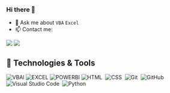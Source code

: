 ### Hi there 👋

- 💬 Ask me about `VBA` `Excel`
- 📫 Contact me:

<a href="https://linkedin.com/in/abdelrahman--mohamed" target="_blank"><img src="https://img.shields.io/badge/-Abdelrahman%20Mohamed-0077B5?style=for-the-badge&logo=Linkedin&logoColor=white"/></a>
<a href="mailto:Abdelrhman9.am@gmail.com" target="_blank"><img src="https://img.shields.io/badge/-Abdelrahman%20Mohamed-0077B5?style=for-the-badge&logo=Gmail&logoColor=white&color=red"/></a>


## 🔧 Technologies & Tools

![VBAl](https://img.shields.io/badge/-VBA-05122A?style=flat&logo=v&logoColor=orange)
![EXCEL](https://img.shields.io/badge/-Excel-05122A?style=flat&logo=microsoftexcel&logoColor=green)
![POWERBI](https://img.shields.io/badge/-Power%20BI-05122A?style=flat&logo=powerbi)
![HTML](https://img.shields.io/badge/-HTML-05122A?style=flat&logo=HTML5)&nbsp;
![CSS](https://img.shields.io/badge/-CSS-05122A?style=flat&logo=CSS3&logoColor=1572B6)&nbsp;
![Git](https://img.shields.io/badge/-Git-05122A?style=flat&logo=git)&nbsp;
![GitHub](https://img.shields.io/badge/-GitHub-05122A?style=flat&logo=github)&nbsp;
![Visual Studio Code](https://img.shields.io/badge/-Visual%20Studio%20Code-05122A?style=flat&logo=visual-studio-code&logoColor=007ACC)&nbsp;
![Python](https://img.shields.io/badge/-Python%20-05122A?style=flat&logo=python&logoColor=yellow)&nbsp;


